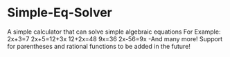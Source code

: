 # Simple-Eq-Solver
A simple calculator that can solve simple algebraic equations
For Example:
2x+3=7 
2x+5=12+3x 
12+2x=48 
9x=36 
2x-56=9x 
-And many more!
Support for parentheses and rational functions to be added in the future!
